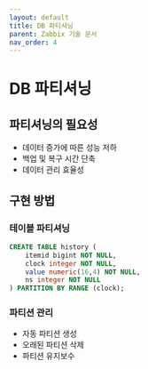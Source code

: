 ```yaml
---
layout: default
title: DB 파티셔닝
parent: Zabbix 기술 문서
nav_order: 4
---
```


# DB 파티셔닝

## 파티셔닝의 필요성
- 데이터 증가에 따른 성능 저하
- 백업 및 복구 시간 단축
- 데이터 관리 효율성

## 구현 방법
### 테이블 파티셔닝
```sql
CREATE TABLE history (
    itemid bigint NOT NULL,
    clock integer NOT NULL,
    value numeric(16,4) NOT NULL,
    ns integer NOT NULL
) PARTITION BY RANGE (clock);
```

### 파티션 관리
- 자동 파티션 생성
- 오래된 파티션 삭제
- 파티션 유지보수